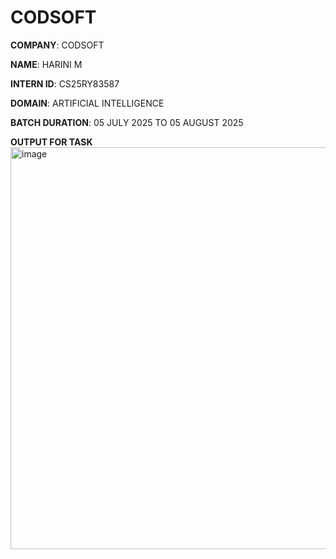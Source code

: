 # CODSOFT

**COMPANY**: CODSOFT

**NAME**: HARINI M

**INTERN ID**: CS25RY83587

**DOMAIN**: ARTIFICIAL INTELLIGENCE

**BATCH DURATION**: 05 JULY 2025 TO 05 AUGUST 2025

**OUTPUT FOR TASK**
<img width="1280" height="643" alt="image" src="https://github.com/user-attachments/assets/520a5451-0ab8-4860-bc97-1dac95643211" />

